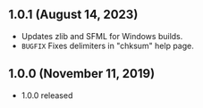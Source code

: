 ## 1.0.1 (August 14, 2023)
- Updates zlib and SFML for Windows builds.
- `BUGFIX` Fixes delimiters in "chksum" help page.

## 1.0.0 (November 11, 2019)
- 1.0.0 released
